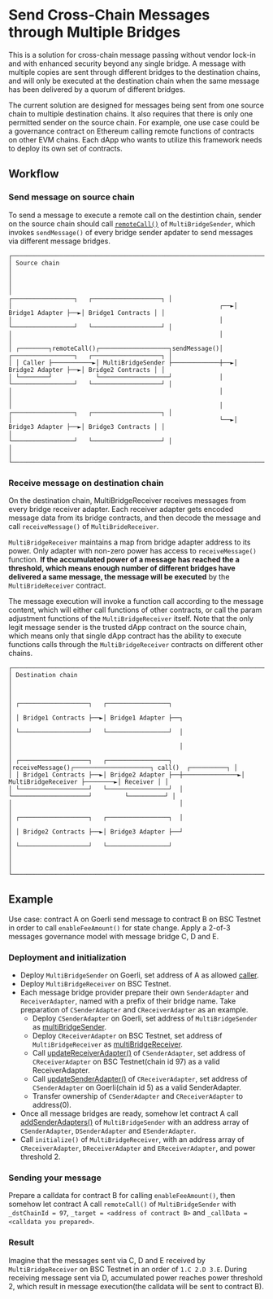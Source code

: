 # Send Cross-Chain Messages through Multiple Bridges

This is a solution for cross-chain message passing without vendor lock-in and with enhanced security beyond any single bridge.
A message with multiple copies are sent through different bridges to the destination chains, and will only be executed at the destination chain when the same message has been delivered by a quorum of different bridges.

The current solution are designed for messages being sent from one source chain to multiple destination chains. It also requires that there is only one permitted sender on the source chain. For example, one use case could be a governance contract on Ethereum
calling remote functions of contracts on other EVM chains. Each dApp who wants to utilize this framework needs to deploy its own set of contracts.

## Workflow

### Send message on source chain

To send a message to execute a remote call on the destintion chain, sender on the source chain should call [`remoteCall()`](https://github.com/celer-network/sgn-v2-contracts/blob/261fe55b320393a1336156b5771867a36db43198/contracts/message/apps/multibridge/MultiBridgeSender.sol#L28-L40) of `MultiBridgeSender`, which invokes `sendMessage()` of every bridge sender apdater to send messages via different message bridges. 

```
┌─────────────────────────────────────────────────────────────────────────────────────────────────────────┐
│ Source chain                                                                                            │
│                                                                                                         │
│                                                             ┌─────────────────┐   ┌───────────────────┐ │
│                                                         ┌──►│ Bridge1 Adapter ├──►│ Bridge1 Contracts │ │
│                                                         │   └─────────────────┘   └───────────────────┘ │
│                                                         │                                               │
│ ┌────────┐remoteCall()┌───────────────────┐sendMessage()│   ┌─────────────────┐   ┌───────────────────┐ │
│ │ Caller ├───────────►│ MultiBridgeSender ├─────────────┼──►│ Bridge2 Adapter ├──►│ Bridge2 Contracts │ │
│ └────────┘            └───────────────────┘             │   └─────────────────┘   └───────────────────┘ │
│                                                         │                                               │
│                                                         │   ┌─────────────────┐   ┌───────────────────┐ │
│                                                         └──►│ Bridge3 Adapter ├──►│ Bridge3 Contracts │ │
│                                                             └─────────────────┘   └───────────────────┘ │
│                                                                                                         │
└─────────────────────────────────────────────────────────────────────────────────────────────────────────┘
```

### Receive message on destination chain

On the destination chain, MultiBridgeReceiver receives messages from every bridge receiver adapter. Each receiver adapter gets encoded message data from its bridge contracts, and then decode the message and call `receiveMessage()` of `MultiBrideReceiver`.

`MultiBridgeReceiver` maintains a map from bridge adapter address to its power. Only adapter with non-zero power has access to `receiveMessage()` function. **If the accumulated power of a message has reached the a threshold, which means enough number of different bridges have delivered a same message, the message will be executed** by the `MultiBrideReceiver` contract.

The message execution will invoke a function call according to the message content, which will either call functions of other contracts, or call the param adjustment functions of the `MultiBridgeReceiver` itself. Note that the only legit message sender is the trusted dApp contract on the source chain, which means only that single dApp contract has the ability to execute functions calls through the `MultiBridgeReceiver` contracts on different other chains.

```
┌────────────────────────────────────────────────────────────────────────────────────────────────────────────┐
│ Destination chain                                                                                          │
│                                                                                                            │
│ ┌───────────────────┐   ┌─────────────────┐                                                                │
│ │ Bridge1 Contracts ├──►│ Bridge1 Adapter ├──┐                                                             │
│ └───────────────────┘   └─────────────────┘  │                                                             │
│                                              │                                                             │
│ ┌───────────────────┐   ┌─────────────────┐  │receiveMessage()┌─────────────────────┐ call()  ┌──────────┐ │
│ │ Bridge1 Contracts ├──►│ Bridge2 Adapter ├──┼───────────────►│ MultiBridgeReceiver ├────────►│ Receiver │ │
│ └───────────────────┘   └─────────────────┘  │                └─────────────────────┘         └──────────┘ │
│                                              │                                                             │
│ ┌───────────────────┐   ┌─────────────────┐  │                                                             │
│ │ Bridge2 Contracts ├──►│ Bridge3 Adapter ├──┘                                                             │
│ └───────────────────┘   └─────────────────┘                                                                │
│                                                                                                            │
└────────────────────────────────────────────────────────────────────────────────────────────────────────────┘
```

## Example

Use case: contract A on Goerli send message to contract B on BSC Testnet in order to call `enableFeeAmount()` for state change. Apply a 2-of-3 messages governance model with message bridge C, D and E.

### Deployment and initialization

- Deploy `MultiBridgeSender` on Goerli, set address of A as allowed [caller](https://github.com/celer-network/sgn-v2-contracts/blob/1cbc2a3038463e7569b1a459c3519c7fcfeaaa4a/contracts/message/apps/multibridge/MultiBridgeSender.sol#L12).
- Deploy `MultiBridgeReceiver` on BSC Testnet.
- Each message bridge provider prepare their own `SenderAdapter` and `ReceiverAdapter`, named with a prefix of their bridge name. Take preparation of `CSenderAdapter` and `CReceiverAdapter` as an example.
  - Deploy `CSenderAdapter` on Goerli, set address of `MultiBridgeSender` as [multiBridgeSender](https://github.com/celer-network/sgn-v2-contracts/blob/1cbc2a3038463e7569b1a459c3519c7fcfeaaa4a/contracts/message/apps/multibridge/adapters/CelerSenderAdapter.sol#L12).
  - Deploy `CReceiverAdapter` on BSC Testnet, set address of `MultiBridgeReceiver` as [multiBridgeReceiver](https://github.com/celer-network/sgn-v2-contracts/blob/1cbc2a3038463e7569b1a459c3519c7fcfeaaa4a/contracts/message/apps/multibridge/adapters/CelerReceiverAdapter.sol#L34).
  - Call [updateReceiverAdapter()](https://github.com/celer-network/sgn-v2-contracts/blob/1cbc2a3038463e7569b1a459c3519c7fcfeaaa4a/contracts/message/apps/multibridge/adapters/CelerSenderAdapter.sol#L42) of `CSenderAdapter`, set address of `CReceiverAdapter` on BSC Testnet(chain id 97) as a valid ReceiverAdapter.
  - Call [updateSenderAdapter()](https://github.com/celer-network/sgn-v2-contracts/blob/1cbc2a3038463e7569b1a459c3519c7fcfeaaa4a/contracts/message/apps/multibridge/adapters/CelerReceiverAdapter.sol#L60) of `CReceiverAdapter`, set address of `CSenderAdapter` on Goerli(chain id 5) as a valid SenderAdapter.
  - Transfer ownership of `CSenderAdapter` and `CReceiverAdapter` to address(0).
- Once all message bridges are ready, somehow let contract A call [addSenderAdapters()](https://github.com/celer-network/sgn-v2-contracts/blob/1cbc2a3038463e7569b1a459c3519c7fcfeaaa4a/contracts/message/apps/multibridge/MultiBridgeSender.sol#L74) of `MultiBridgeSender` with an address array of `CSenderAdapter`, `DSenderAdapter` and `ESenderAdapter`.
- Call `initialize()` of `MultiBridgeReceiver`, with an address array of `CReceiverAdapter`, `DReceiverAdapter` and `EReceiverAdapter`, and power threshold 2.

### Sending your message

Prepare a calldata for contract B for calling `enableFeeAmount()`, then somehow let contract A call `remoteCall()` of `MultiBridgeSender` with `_dstChainId = 97`, `_target = <address of contract B>` and `_callData = <calldata you prepared>`.

### Result

Imagine that the messages sent via C, D and E received by `MultiBridgeReceiver` on BSC Testnet in an order of `1.C 2.D 3.E`. During receiving message sent via D, accumulated power reaches power threshold 2, which result in message execution(the calldata will be sent to contract B).
